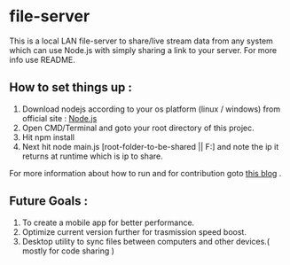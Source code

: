 # file-server
This is a local LAN file-server to share/live stream data from any system which can use Node.js with simply sharing a link to your server. For more info use README.

How to set things up :
-------------------------------------
1. Download nodejs according to your os platform (linux / windows) from official site : [Node.js](https://nodejs.org/en/download/)
2. Open CMD/Terminal and goto your root directory of this projec.
3. Hit npm install
4. Next hit node main.js [root-folder-to-be-shared || F:] and note the ip it returns at runtime which is ip to share.

For more information about how to run and for contribution goto [this blog](https://rahul1414.blogspot.in/2017/12/file-server-discription-in-many.html) .

Future Goals :
----------------------------------
1. To create a mobile app for better performance.
2. Optimize current version further for trasmission speed boost.
3. Desktop utility to sync files between computers and other devices.( mostly for code sharing )
